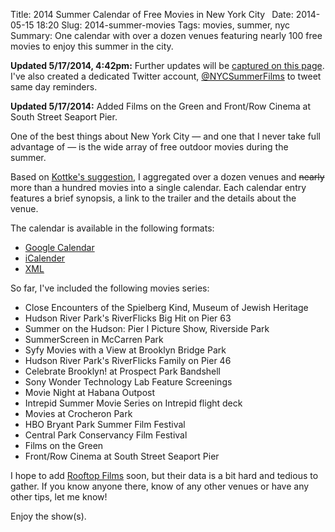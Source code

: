 Title: 2014 Summer Calendar of Free Movies in New York City 
Date: 2014-05-15 18:20
Slug: 2014-summer-movies
Tags: movies, summer, nyc
Summary: One calendar with over a dozen venues featuring nearly 100 free movies to enjoy this summer in the city.

**Updated 5/17/2014, 4:42pm:** Further updates will be [captured on this page](http://www.hirefrank.com/14/05/announcing-nycsummerfilms/). I've also created a dedicated Twitter account, [@NYCSummerFilms](https://twitter.com/nycsummerfilms) to tweet same day reminders.

**Updated 5/17/2014:** Added Films on the Green and Front/Row Cinema at South Street Seaport Pier.

One of the best things about New York City &mdash; and one that I never take full advantage of &mdash; is the wide array of free outdoor movies during the summer.

Based on [Kottke's suggestion](http://kottke.org/14/05/free-outdoor-movies-in-nyc-for-summer-2014), I aggregated over a dozen venues and <s>nearly</s> more than a hundred movies into a single calendar. Each calendar entry features a brief synopsis, a link to the trailer and the details about the venue.

The calendar is available in the following formats:

* [Google Calendar](http://hrfnk.tk/RWBH6u)
* [iCalender](http://hrfnk.tk/1n28wbQ)
* [XML](http://hrfnk.tk/RWBP5X)

So far, I've included the following movies series:

* Close Encounters of the Spielberg Kind, Museum of Jewish Heritage
* Hudson River Park's RiverFlicks Big Hit on Pier 63
* Summer on the Hudson: Pier I Picture Show, Riverside Park
* SummerScreen in McCarren Park
* Syfy Movies with a View at Brooklyn Bridge Park
* Hudson River Park's RiverFlicks Family on Pier 46
* Celebrate Brooklyn! at Prospect Park Bandshell
* Sony Wonder Technology Lab Feature Screenings
* Movie Night at Habana Outpost
* Intrepid Summer Movie Series on Intrepid flight deck
* Movies at Crocheron Park
* HBO Bryant Park Summer Film Festival
* Central Park Conservancy Film Festival
* Films on the Green
* Front/Row Cinema at South Street Seaport Pier

I hope to add [Rooftop Films](http://rooftopfilms.com/blog/2014/04/rooftop-films-2014-summer-series-feature-film-lineup.html) soon, but their data is a bit hard and tedious to gather. If you know anyone there, know of any other venues or have any other tips, let me know!

Enjoy the show(s).
